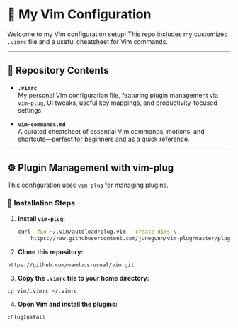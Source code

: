 # 📝 My Vim Configuration

Welcome to my Vim configuration setup! This repo includes my customized `.vimrc` file and a useful cheatsheet for Vim commands.

---

## 📁 Repository Contents

- **`.vimrc`**  
  My personal Vim configuration file, featuring plugin management via `vim-plug`, UI tweaks, useful key mappings, and productivity-focused settings.

- **`vim-commands.md`**  
  A curated cheatsheet of essential Vim commands, motions, and shortcuts—perfect for beginners and as a quick reference.

---

## ⚙️ Plugin Management with vim-plug

This configuration uses [`vim-plug`](https://github.com/junegunn/vim-plug) for managing plugins.

### 🔧 Installation Steps

1. **Install `vim-plug`:**

   ```bash
   curl -fLo ~/.vim/autoload/plug.vim --create-dirs \
       https://raw.githubusercontent.com/junegunn/vim-plug/master/plug.vim

2. **Clone this repository:**
```
https://github.com/mamdous-usual/vim.git
```

3. **Copy the `.vimrc` file to your home directory:**
```
cp vim/.vimrc ~/.vimrc
```

4. **Open Vim and install the plugins:**
```
:PlugInstall
```